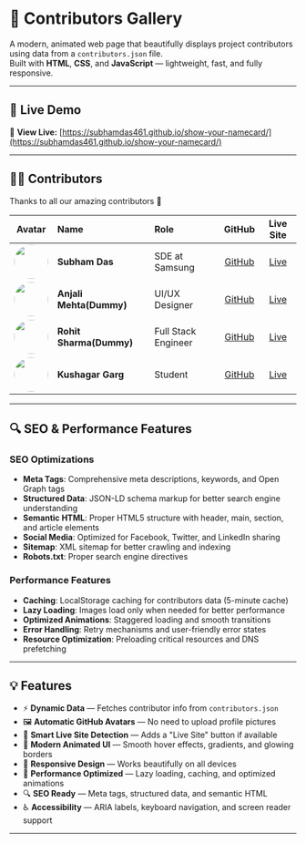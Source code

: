 # 🌟 Contributors Gallery

A modern, animated web page that beautifully displays project contributors using data from a `contributors.json` file.  
Built with **HTML**, **CSS**, and **JavaScript** — lightweight, fast, and fully responsive.

---

## 🚀 Live Demo

🔗 **View Live:** [https://subhamdas461.github.io/show-your-namecard/](https://subhamdas461.github.io/show-your-namecard/)

---

## 🧑‍💻 Contributors

Thanks to all our amazing contributors 💚

<!-- CONTRIBUTORS-START -->

| Avatar | Name | Role | GitHub | Live Site |
|:--:|:--|:--|:--:|:--:|
| <img src="https://github.com/subhamdas461.png" width="60" height="60" style="border-radius:50%;"> | **Subham Das** | SDE at Samsung | [GitHub](https://github.com/subhamdas461) | [Live](https://subhamdas461.github.io/) |
| <img src="https://github.com/anjalimehta.png" width="60" height="60" style="border-radius:50%;"> | **Anjali Mehta(Dummy)** | UI/UX Designer | [GitHub](https://github.com/anjalimehta) | [Live](https://anjalimehta.github.io/) |
| <img src="https://github.com/rohitsharma.png" width="60" height="60" style="border-radius:50%;"> | **Rohit Sharma(Dummy)** | Full Stack Engineer | [GitHub](https://github.com/rohitsharma) | [Live](https://rohitsharma.github.io/) |
| <img src="https://github.com/Dreamstick9.png" width="60" height="60" style="border-radius:50%;"> | **Kushagar Garg** | Student | [GitHub](https://github.com/Dreamstick9) | [Live](https://Dreamstick9.github.io/) |
<!-- CONTRIBUTORS-END -->

---

## 🔍 SEO & Performance Features

### SEO Optimizations
- **Meta Tags**: Comprehensive meta descriptions, keywords, and Open Graph tags
- **Structured Data**: JSON-LD schema markup for better search engine understanding
- **Semantic HTML**: Proper HTML5 structure with header, main, section, and article elements
- **Social Media**: Optimized for Facebook, Twitter, and LinkedIn sharing
- **Sitemap**: XML sitemap for better crawling and indexing
- **Robots.txt**: Proper search engine directives

### Performance Features
- **Caching**: LocalStorage caching for contributors data (5-minute cache)
- **Lazy Loading**: Images load only when needed for better performance
- **Optimized Animations**: Staggered loading and smooth transitions
- **Error Handling**: Retry mechanisms and user-friendly error states
- **Resource Optimization**: Preloading critical resources and DNS prefetching

---

## 💡 Features

-   ⚡ **Dynamic Data** — Fetches contributor info from `contributors.json`
-   🖼️ **Automatic GitHub Avatars** — No need to upload profile pictures
-   🧠 **Smart Live Site Detection** — Adds a "Live Site" button if available
-   💫 **Modern Animated UI** — Smooth hover effects, gradients, and glowing borders
-   📱 **Responsive Design** — Works beautifully on all devices
-   🚀 **Performance Optimized** — Lazy loading, caching, and optimized animations
-   🔍 **SEO Ready** — Meta tags, structured data, and semantic HTML
-   ♿ **Accessibility** — ARIA labels, keyboard navigation, and screen reader support

---
